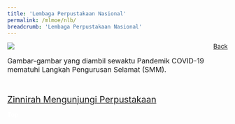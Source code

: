 ```yaml
---
title: 'Lembaga Perpustakaan Nasional'
permalink: /mlmoe/nlb/
breadcrumb: 'Lembaga Perpustakaan Nasional'
---
```

<!-- Global site tag (gtag.js) - Google Ads: 726049306 -->
<script async src="https://www.googletagmanager.com/gtag/js?id=AW-726049306"></script>
<script>
  window.dataLayer = window.dataLayer || [];
  function gtag(){dataLayer.push(arguments);}
  gtag('js', new Date());

  gtag('config', 'AW-726049306');
</script>
<a href="/exhibits/Pameran- Bahasa- Melayu-Malay-Language-Exhibitions-e/Community-Partners/" style="float:right;">Back</a>
 <img src="/images/MTLS2021-NLB_ML_Final.jpg"> <br/>
 <p style="font-size:16px;">Gambar-gambar yang diambil sewaktu Pandemik COVID-19 mematuhi Langkah Pengurusan Selamat (SMM).</p><br/>
 
 <a href=" https://nlb.ap.panopto.com/Panopto/Pages/Embed.aspx?id=717901bd-6576-4bd3-995e-ad88002f04b7&autoplay=false&offerviewer=true&showtitle=true&showbrand=false&captions=false&interactivity=all " target="_blank"><span style="font-size: 20px;">Zinnirah Mengunjungi Perpustakaan</span></a> <br/>

<div class="btntop"><a href="#top" style="text-decoration:none;"><span style="color:white"><b>Top</b></span></a></div>
